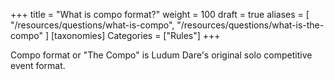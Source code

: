 +++
title = "What is compo format?"
weight = 100
draft = true
aliases = [
    "/resources/questions/what-is-compo",
    "/resources/questions/what-is-the-compo"
]
[taxonomies]
Categories = ["Rules"]
+++

Compo format or "The Compo" is Ludum Dare's original solo competitive event format.
